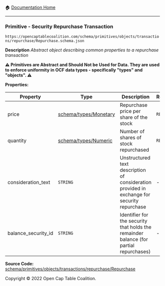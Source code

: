 :house: [Documentation Home](../../../../../../)

---

### Primitive - Security Repurchase Transaction

`https://opencaptablecoalition.com/schema/primitives/objects/transactions/repurchase/Repurchase.schema.json`

**Description** _Abstract object describing common properties to a repurchase transaction_

**:warning: Primitives are Abstract and Should Not be Used for Data. They are used to enforce uniformity in OCF data types - specifically "types" and "objects". :warning:**

**Properties:**

| Property            | Type                                                       | Description                                                                                 | Required   |
| ------------------- | ---------------------------------------------------------- | ------------------------------------------------------------------------------------------- | ---------- |
| price               | [schema/types/Monetary](../../../schema/types/Monetary.md) | Repurchase price per share of the stock                                                     | `REQUIRED` |
| quantity            | [schema/types/Numeric](../../../schema/types/Numeric.md)   | Number of shares of stock repurchased                                                       | `REQUIRED` |
| consideration_text  | `STRING`                                                   | Unstructured text description of consideration provided in exchange for security repurchase | -          |
| balance_security_id | `STRING`                                                   | Identifier for the security that holds the remainder balance (for partial repurchases)      | -          |

**Source Code:** [schema/primitives/objects/transactions/repurchase/Repurchase](/../../../../../../../schema/primitives/objects/transactions/repurchase/Repurchase.schema.json)

Copyright © 2022 Open Cap Table Coalition.
